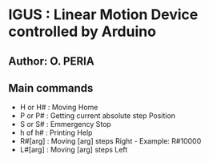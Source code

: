 # IGUS : Linear Motion Device controlled by Arduino
Author: O. PERIA
---

## Main commands

- H or H# : Moving Home
- P or P# : Getting current absolute step Position
- S or S# : Emmergency Stop
- h of h# : Printing Help
- R#[arg] : Moving [arg] steps Right - Example: R#10000
- L#[arg] : Moving [arg] steps Left

